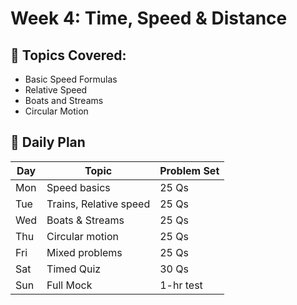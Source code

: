 # Week 4: Time, Speed & Distance

## 🔹 Topics Covered:
- Basic Speed Formulas
- Relative Speed
- Boats and Streams
- Circular Motion

## 📅 Daily Plan

| Day | Topic | Problem Set |
|-----|-------|-------------|
| Mon | Speed basics | 25 Qs |
| Tue | Trains, Relative speed | 25 Qs |
| Wed | Boats & Streams | 25 Qs |
| Thu | Circular motion | 25 Qs |
| Fri | Mixed problems | 25 Qs |
| Sat | Timed Quiz | 30 Qs |
| Sun | Full Mock | 1-hr test |
